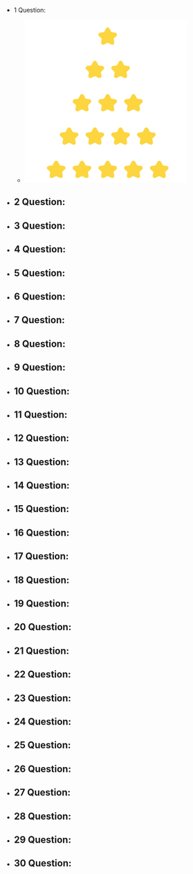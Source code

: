 - 1 Question: 
  - ![alt text](image.png)

- 2 Question:
  -

- 3 Question:
  -

- 4 Question:
  -

- 5 Question:
  -

- 6 Question:
  -

- 7 Question:
  -

- 8 Question:
  -

- 9 Question:
  -

- 10 Question:
  -

- 11 Question:
  -

- 12 Question:
  -

- 13 Question:
  -

- 14 Question:
  -

- 15 Question:
  -

- 16 Question:
  -

- 17 Question:
  -

- 18 Question:
  -

- 19 Question:
  -

- 20 Question:
  -

- 21 Question:
  -

- 22 Question:
  -

- 23 Question:
  -

- 24 Question:
  -

- 25 Question:
  -

- 26 Question:
  -

- 27 Question:
  -

- 28 Question:
  -

- 29 Question:
  -

- 30 Question:
  -
